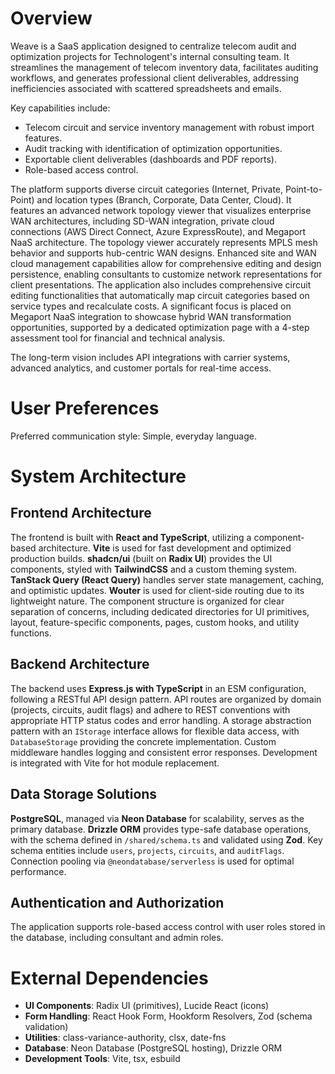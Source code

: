 # Overview

Weave is a SaaS application designed to centralize telecom audit and optimization projects for Technologent's internal consulting team. It streamlines the management of telecom inventory data, facilitates auditing workflows, and generates professional client deliverables, addressing inefficiencies associated with scattered spreadsheets and emails.

Key capabilities include:
- Telecom circuit and service inventory management with robust import features.
- Audit tracking with identification of optimization opportunities.
- Exportable client deliverables (dashboards and PDF reports).
- Role-based access control.

The platform supports diverse circuit categories (Internet, Private, Point-to-Point) and location types (Branch, Corporate, Data Center, Cloud). It features an advanced network topology viewer that visualizes enterprise WAN architectures, including SD-WAN integration, private cloud connections (AWS Direct Connect, Azure ExpressRoute), and Megaport NaaS architecture. The topology viewer accurately represents MPLS mesh behavior and supports hub-centric WAN designs. Enhanced site and WAN cloud management capabilities allow for comprehensive editing and design persistence, enabling consultants to customize network representations for client presentations. The application also includes comprehensive circuit editing functionalities that automatically map circuit categories based on service types and recalculate costs. A significant focus is placed on Megaport NaaS integration to showcase hybrid WAN transformation opportunities, supported by a dedicated optimization page with a 4-step assessment tool for financial and technical analysis.

The long-term vision includes API integrations with carrier systems, advanced analytics, and customer portals for real-time access.

# User Preferences

Preferred communication style: Simple, everyday language.

# System Architecture

## Frontend Architecture

The frontend is built with **React and TypeScript**, utilizing a component-based architecture. **Vite** is used for fast development and optimized production builds. **shadcn/ui** (built on **Radix UI**) provides the UI components, styled with **TailwindCSS** and a custom theming system. **TanStack Query (React Query)** handles server state management, caching, and optimistic updates. **Wouter** is used for client-side routing due to its lightweight nature. The component structure is organized for clear separation of concerns, including dedicated directories for UI primitives, layout, feature-specific components, pages, custom hooks, and utility functions.

## Backend Architecture

The backend uses **Express.js with TypeScript** in an ESM configuration, following a RESTful API design pattern. API routes are organized by domain (projects, circuits, audit flags) and adhere to REST conventions with appropriate HTTP status codes and error handling. A storage abstraction pattern with an `IStorage` interface allows for flexible data access, with `DatabaseStorage` providing the concrete implementation. Custom middleware handles logging and consistent error responses. Development is integrated with Vite for hot module replacement.

## Data Storage Solutions

**PostgreSQL**, managed via **Neon Database** for scalability, serves as the primary database. **Drizzle ORM** provides type-safe database operations, with the schema defined in `/shared/schema.ts` and validated using **Zod**. Key schema entities include `users`, `projects`, `circuits`, and `auditFlags`. Connection pooling via `@neondatabase/serverless` is used for optimal performance.

## Authentication and Authorization

The application supports role-based access control with user roles stored in the database, including consultant and admin roles.

# External Dependencies

- **UI Components**: Radix UI (primitives), Lucide React (icons)
- **Form Handling**: React Hook Form, Hookform Resolvers, Zod (schema validation)
- **Utilities**: class-variance-authority, clsx, date-fns
- **Database**: Neon Database (PostgreSQL hosting), Drizzle ORM
- **Development Tools**: Vite, tsx, esbuild
```